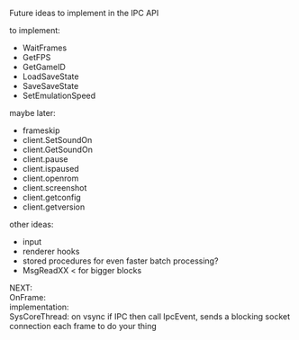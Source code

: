 Future ideas to implement in the IPC API

to implement:  
* WaitFrames
* GetFPS
* GetGameID
* LoadSaveState
* SaveSaveState
* SetEmulationSpeed


maybe later:  
* frameskip
* client.SetSoundOn
* client.GetSoundOn
* client.pause
* client.ispaused
* client.openrom
* client.screenshot
* client.getconfig
* client.getversion

other ideas:  
* input
* renderer hooks
* stored procedures for even faster batch processing?
* MsgReadXX < for bigger blocks



NEXT:  
OnFrame:  
implementation:  
SysCoreThread: on vsync if IPC then call IpcEvent, sends a blocking socket
connection each frame to do your thing
